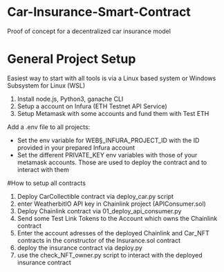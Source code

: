 # Car-Insurance-Smart-Contract
Proof of concept for a decentralized car insurance model

# General Project Setup
Easiest way to start with all tools is via a Linux based system or Windows Subsystem for Linux (WSL)
1. Install node.js, Python3, ganache CLI
2. Setup a account on Infura (ETH Testnet API Service)
3. Setup Metamask with some accounts and fund them with Test ETH

Add a .env file to all projects:
 - Set the env variable for WEB§_INFURA_PROJECT_ID with the ID provided in your prepared Infura account
 - Set the different PRIVATE_KEY env variables with those of your metamask accounts. Those are used to deploy the contract and to interact with them

#How to setup all contracts

1. Deploy CarCollectible contract via deploy_car.py script
2. enter WeatherbitIO API key in Chainlink project (APIConsumer.sol)
3. Deploy Chainlink contract via 01_deploy_api_consumer.py
4. Send some Test Link Tokens to the Account which owns the Chainlink contract
5. Enter the account adresses of the deployed Chainlink and Car_NFT contracts in the constructor of the Insurance.sol contract
6. deploy the insurance contract via deploy.py
7. use the check_NFT_owner.py script to interact with the deployed insurance contract

